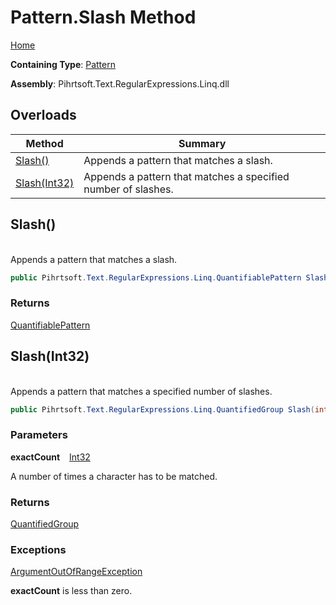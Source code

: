 # Pattern\.Slash Method

[Home](../../../../../../README.md)

**Containing Type**: [Pattern](../README.md)

**Assembly**: Pihrtsoft\.Text\.RegularExpressions\.Linq\.dll

## Overloads

| Method | Summary |
| ------ | ------- |
| [Slash()](#Pihrtsoft_Text_RegularExpressions_Linq_Pattern_Slash) | Appends a pattern that matches a slash\. |
| [Slash(Int32)](#Pihrtsoft_Text_RegularExpressions_Linq_Pattern_Slash_System_Int32_) | Appends a pattern that matches a specified number of slashes\. |

## Slash\(\) <a name="Pihrtsoft_Text_RegularExpressions_Linq_Pattern_Slash"></a>

\
Appends a pattern that matches a slash\.

```csharp
public Pihrtsoft.Text.RegularExpressions.Linq.QuantifiablePattern Slash()
```

### Returns

[QuantifiablePattern](../../QuantifiablePattern/README.md)

## Slash\(Int32\) <a name="Pihrtsoft_Text_RegularExpressions_Linq_Pattern_Slash_System_Int32_"></a>

\
Appends a pattern that matches a specified number of slashes\.

```csharp
public Pihrtsoft.Text.RegularExpressions.Linq.QuantifiedGroup Slash(int exactCount)
```

### Parameters

**exactCount** &ensp; [Int32](https://docs.microsoft.com/en-us/dotnet/api/system.int32)

A number of times a character has to be matched\.

### Returns

[QuantifiedGroup](../../QuantifiedGroup/README.md)

### Exceptions

[ArgumentOutOfRangeException](https://docs.microsoft.com/en-us/dotnet/api/system.argumentoutofrangeexception)

**exactCount** is less than zero\.

